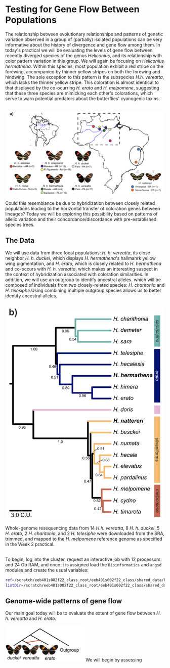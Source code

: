 Testing for Gene Flow Between Populations
==================

The relationship between evolutionary relationships and patterns of genetic variation observed in a group of (partially) isolated populations can be very informative about the history of divergence and gene flow among them. In today's practical we will be evaluating the levels of gene flow between recently diverged species of the genus <i>Heliconius</i>, and its relationship with color pattern variation in this group. We will again be focusing on <i>Heliconius hermathena</i>. Within this species, most population exhibit a red stripe on the forewing, accompanied by thinner yellow stripes on both the forewing and hindwing. The sole exception to this pattern is the subspecies <i>H.h. vereatta</i>, which lacks the thinner yellow stripe. This coloration is almost identical to that displayed by the co-ocurring <i>H. erato</i> and <i>H. melpomene</i>, suggesting that these three species are mimicking each other's colorations, which serve to warn potential predators about the butterflies' cyanogenic toxins. <br>
<br>

<img src="../Images/H.hermathena.png" width="750" class="center">


Could this resemblance be due to hybridization between closely related populations leading to the horizontal transfer of coloration genes between lineages? Today we will be exploring this possibility based on patterns of allelic variation and their concordance/discordance with pre-established species trees. 

## The Data

We will use data from three focal populations: <i>H. h. vereatta</i>, its close neighbor <i>H. h. duckei</i>, which displays <i>H. hermathena</i>'s hallmanrk yellow wing pigmentation, and <i>H. erato</i>, which is closely related to <i>H. hermathena</i> and co-occurs with <i>H. h. vereatta</i>, which makes an interesting suspect in the context of hybridization associated with coloration similarities. In addition, we will use an outgroup to identify ancestral alleles.  which will be composed of individuals from two closely-related species: <i>H. charitonia</i> and <i>H. telesiphe</i>.Using combining multiple outgroup species allows us to better identify ancestral alleles.
<br><br>

<img src="../Images/MassardoPhylogeny.png" width="500" class="center">

Whole-genome resequencing data from 14 <i>H.h. vereatta</i>, 8 <i>H. h. duckei</i>, 5 <i>H. erato</i>, 2 <i>H. charitonia</i>, and 2 <i>H. telesiphe</i> were downloaded from the SRA, trimmed, and mapped to the <i>H. melpomene</i> reference genome as specified in the Week 2 practical. <br><br>

To begin, log into the cluster, request an interactive job with 12 processors and 24 Gb RAM, and once it is assigned  load the `Bioinformatics` and `angsd` modules and create the usual variables:
```bash
ref=/scratch/eeb401s002f22_class_root/eeb401s002f22_class/shared_data/RefGenomes/Hmel2.5/Heliconius_melpomene_melpomene_Hmel2.5.scaffolds.fa
listDir=/scratch/eeb401s002f22_class_root/eeb401s002f22_class/shared_data/heliconius_bams
```

## Genome-wide patterns of gene flow

Our main goal today will be to evaluate the extent of gene flow between <i>H. h. vereatta</i> and <i>H. erato</i>. 

<img src="../Images/hermathena_4-taxon.png" width="250" class="center">
We will begin by assessing 
